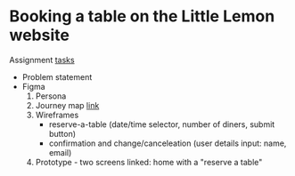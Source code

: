 # Booking a table on the Little Lemon website
Assignment [tasks](https://www.coursera.org/learn/principles-of-ux-ui-design/supplement/auUME/exercise-booking-a-table-on-the-little-lemon-website)

* Problem statement
* Figma
  1. Persona
  2. Journey map [link](https://www.figma.com/design/Xb11tKHTQ6ODZRMFRGE73j/Journey-map--reservation---Kate-?m=auto&t=hm5JcHWarQN38xPl-1)
  3. Wireframes
     * reserve-a-table (date/time selector, number of diners, submit button)
     * confirmation and change/canceleation (user details input: name, email)
  4. Prototype - two screens linked: home with a "reserve a table"
